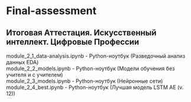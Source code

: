 # Final-assessment
## Итоговая Аттестация. Искусственный интеллект. Цифровые Профессии

module_2_1_data-analysis.ipynb	- Python-ноутбук (Разведочный анализ данных EDA) <br>
module_2_2_models.ipynb		      - Python-ноутбук (Модели обучения без учителя и с учителем) <br>
module_2_3_models.ipynb		      - Python-ноутбук (Нейронные сети) <br>
module_2_4_best.ipynb		        - Python-ноутбук (Лучшая модель LSTM AE (v. 12)) <br>
